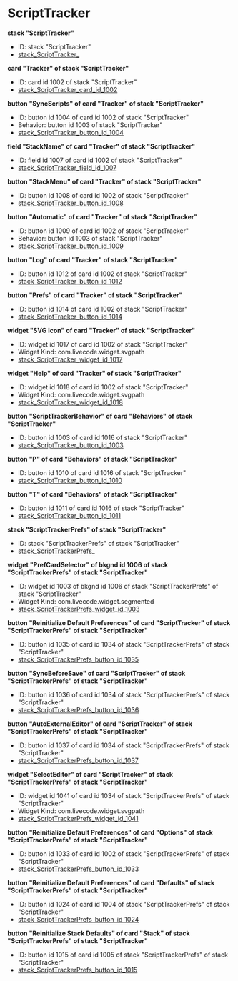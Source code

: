 # ScriptTracker
**stack "ScriptTracker"**
* ID: stack "ScriptTracker"
* [stack_ScriptTracker_](./ScriptTracker_Scripts/stack_ScriptTracker_.livecodescript)

**card "Tracker" of stack "ScriptTracker"**
* ID: card id 1002 of stack "ScriptTracker"
* [stack_ScriptTracker_card_id_1002](./ScriptTracker_Scripts/stack_ScriptTracker_card_id_1002.livecodescript)

**button "SyncScripts" of card "Tracker" of stack "ScriptTracker"**
* ID: button id 1004 of card id 1002 of stack "ScriptTracker"
* Behavior: button id 1003 of stack "ScriptTracker"
* [stack_ScriptTracker_button_id_1004](./ScriptTracker_Scripts/stack_ScriptTracker_button_id_1004.livecodescript)

**field "StackName" of card "Tracker" of stack "ScriptTracker"**
* ID: field id 1007 of card id 1002 of stack "ScriptTracker"
* [stack_ScriptTracker_field_id_1007](./ScriptTracker_Scripts/stack_ScriptTracker_field_id_1007.livecodescript)

**button "StackMenu" of card "Tracker" of stack "ScriptTracker"**
* ID: button id 1008 of card id 1002 of stack "ScriptTracker"
* [stack_ScriptTracker_button_id_1008](./ScriptTracker_Scripts/stack_ScriptTracker_button_id_1008.livecodescript)

**button "Automatic" of card "Tracker" of stack "ScriptTracker"**
* ID: button id 1009 of card id 1002 of stack "ScriptTracker"
* Behavior: button id 1003 of stack "ScriptTracker"
* [stack_ScriptTracker_button_id_1009](./ScriptTracker_Scripts/stack_ScriptTracker_button_id_1009.livecodescript)

**button "Log" of card "Tracker" of stack "ScriptTracker"**
* ID: button id 1012 of card id 1002 of stack "ScriptTracker"
* [stack_ScriptTracker_button_id_1012](./ScriptTracker_Scripts/stack_ScriptTracker_button_id_1012.livecodescript)

**button "Prefs" of card "Tracker" of stack "ScriptTracker"**
* ID: button id 1014 of card id 1002 of stack "ScriptTracker"
* [stack_ScriptTracker_button_id_1014](./ScriptTracker_Scripts/stack_ScriptTracker_button_id_1014.livecodescript)

**widget "SVG Icon" of card "Tracker" of stack "ScriptTracker"**
* ID: widget id 1017 of card id 1002 of stack "ScriptTracker"
* Widget Kind: com.livecode.widget.svgpath
* [stack_ScriptTracker_widget_id_1017](./ScriptTracker_Scripts/stack_ScriptTracker_widget_id_1017.livecodescript)

**widget "Help" of card "Tracker" of stack "ScriptTracker"**
* ID: widget id 1018 of card id 1002 of stack "ScriptTracker"
* Widget Kind: com.livecode.widget.svgpath
* [stack_ScriptTracker_widget_id_1018](./ScriptTracker_Scripts/stack_ScriptTracker_widget_id_1018.livecodescript)

**button "ScriptTrackerBehavior" of card "Behaviors" of stack "ScriptTracker"**
* ID: button id 1003 of card id 1016 of stack "ScriptTracker"
* [stack_ScriptTracker_button_id_1003](./ScriptTracker_Scripts/stack_ScriptTracker_button_id_1003.livecodescript)

**button "P" of card "Behaviors" of stack "ScriptTracker"**
* ID: button id 1010 of card id 1016 of stack "ScriptTracker"
* [stack_ScriptTracker_button_id_1010](./ScriptTracker_Scripts/stack_ScriptTracker_button_id_1010.livecodescript)

**button "T" of card "Behaviors" of stack "ScriptTracker"**
* ID: button id 1011 of card id 1016 of stack "ScriptTracker"
* [stack_ScriptTracker_button_id_1011](./ScriptTracker_Scripts/stack_ScriptTracker_button_id_1011.livecodescript)

**stack "ScriptTrackerPrefs" of stack "ScriptTracker"**
* ID: stack "ScriptTrackerPrefs" of stack "ScriptTracker"
* [stack_ScriptTrackerPrefs_](./ScriptTracker_Scripts/stack_ScriptTrackerPrefs_.livecodescript)

**widget "PrefCardSelector" of bkgnd id 1006 of stack "ScriptTrackerPrefs" of stack "ScriptTracker"**
* ID: widget id 1003 of bkgnd id 1006 of stack "ScriptTrackerPrefs" of stack "ScriptTracker"
* Widget Kind: com.livecode.widget.segmented
* [stack_ScriptTrackerPrefs_widget_id_1003](./ScriptTracker_Scripts/stack_ScriptTrackerPrefs_widget_id_1003.livecodescript)

**button "Reinitialize Default Preferences" of card "ScriptTracker" of stack "ScriptTrackerPrefs" of stack "ScriptTracker"**
* ID: button id 1035 of card id 1034 of stack "ScriptTrackerPrefs" of stack "ScriptTracker"
* [stack_ScriptTrackerPrefs_button_id_1035](./ScriptTracker_Scripts/stack_ScriptTrackerPrefs_button_id_1035.livecodescript)

**button "SyncBeforeSave" of card "ScriptTracker" of stack "ScriptTrackerPrefs" of stack "ScriptTracker"**
* ID: button id 1036 of card id 1034 of stack "ScriptTrackerPrefs" of stack "ScriptTracker"
* [stack_ScriptTrackerPrefs_button_id_1036](./ScriptTracker_Scripts/stack_ScriptTrackerPrefs_button_id_1036.livecodescript)

**button "AutoExternalEditor" of card "ScriptTracker" of stack "ScriptTrackerPrefs" of stack "ScriptTracker"**
* ID: button id 1037 of card id 1034 of stack "ScriptTrackerPrefs" of stack "ScriptTracker"
* [stack_ScriptTrackerPrefs_button_id_1037](./ScriptTracker_Scripts/stack_ScriptTrackerPrefs_button_id_1037.livecodescript)

**widget "SelectEditor" of card "ScriptTracker" of stack "ScriptTrackerPrefs" of stack "ScriptTracker"**
* ID: widget id 1041 of card id 1034 of stack "ScriptTrackerPrefs" of stack "ScriptTracker"
* Widget Kind: com.livecode.widget.svgpath
* [stack_ScriptTrackerPrefs_widget_id_1041](./ScriptTracker_Scripts/stack_ScriptTrackerPrefs_widget_id_1041.livecodescript)

**button "Reinitialize Default Preferences" of card "Options" of stack "ScriptTrackerPrefs" of stack "ScriptTracker"**
* ID: button id 1033 of card id 1002 of stack "ScriptTrackerPrefs" of stack "ScriptTracker"
* [stack_ScriptTrackerPrefs_button_id_1033](./ScriptTracker_Scripts/stack_ScriptTrackerPrefs_button_id_1033.livecodescript)

**button "Reinitialize Default Preferences" of card "Defaults" of stack "ScriptTrackerPrefs" of stack "ScriptTracker"**
* ID: button id 1024 of card id 1004 of stack "ScriptTrackerPrefs" of stack "ScriptTracker"
* [stack_ScriptTrackerPrefs_button_id_1024](./ScriptTracker_Scripts/stack_ScriptTrackerPrefs_button_id_1024.livecodescript)

**button "Reinitialize Stack Defaults" of card "Stack" of stack "ScriptTrackerPrefs" of stack "ScriptTracker"**
* ID: button id 1015 of card id 1005 of stack "ScriptTrackerPrefs" of stack "ScriptTracker"
* [stack_ScriptTrackerPrefs_button_id_1015](./ScriptTracker_Scripts/stack_ScriptTrackerPrefs_button_id_1015.livecodescript)

